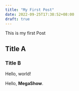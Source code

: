 ```yaml
---
title: "My First Post"
date: 2022-09-25T17:38:52+08:00
draft: true
---
```


This is my first Post

## Title A

### Title B

Hello, world!

Hello, **MegaShow**.
